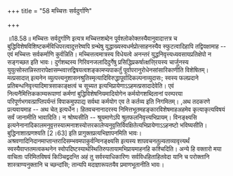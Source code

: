 +++
title = "58 मच्चित्तः सर्वदुर्गाणि"

+++
  
  
॥18.58॥ मच्चित्तः सर्वदुर्गाणि इत्यत्र मच्चित्तशब्देन
पूर्वश्लोकोक्तस्यैवानुवादात्तत्र च
बुद्धिविशेषविशिष्टकर्मविधिपरत्वादुत्तरेष्वपि ग्रन्थेषु
युद्धाख्यस्वधर्मप्रोत्साहनस्यैव स्फुटत्वादिहापि तद्विवक्षामाह -- एवं
मच्चित्तः सर्वकर्माणि कुर्वन्निति। मच्चित्तत्वमात्रस्य विधेयत्वे अनन्तरं
युद्धनिवृत्त्यध्यवसायप्रतिक्षेपो न सङ्गच्छत इति भावः। दुर्गशब्दस्य
गिरिवनजलादिदुर्गेषु प्रसिद्धिप्रकर्षात्क्षत्ति्रयस्य चार्जुनस्य
युयुत्सोस्तन्निस्तारापेक्षासम्भवात्तद्विषयत्वशङ्कामप्यपाकर्तुं
पूर्वापरानुरोधेनसांसारिकाणीति विशेषितम्। मत्प्रसादात् इत्यनेन
व्युत्पत्त्यनुशासनश्रुतिस्मृत्यादिविरुद्धापूर्वादिकल्पनाव्युदासः; स्वस्य
फलप्रदाने प्रतिबन्धनिवृत्त्यादिमात्रसाकाङ्क्षत्वं च सूच्यत
इत्यभिप्रायेणाऽऽहमत्प्रसादादेवेति। एवं नित्यनैमित्तिककाम्यरूपाणां
कर्मणां बुद्धिविशेषनियमादियोगेन कर्मयोगशब्दितानां परम्परया
परिपूर्णभगवत्प्राप्तिपर्यन्तं विपाकमुपपाद्य सर्वथा कर्मयोग एव ते कर्तव्य
इति निगमितम्। ,अथ तदकरणे प्रत्यवायमाह -- अथ चेत् इत्यर्धेन।
हितवचनानादरस्य निमित्तभूतमहङ्कारविशेषमाहअहमेव कृत्याकृत्यविषयं सर्वं
जानामीति भावादिति। न श्रोष्यसीति -- श्रूयमाणेऽपि
श्रुतफलनिवृत्त्यभिप्रायम्। विनङ्क्ष्यसि
इत्यनेनानादिकालमनुवृत्तस्यात्मनाशस्योत्तरकालेप्यनुवृत्तिर्विवक्षितेत्यभिप्रायेणाऽऽहनष्टो
भविष्यसीति। बुद्धिनाशात्प्रणश्यति \[2।63\] इति
प्रागुक्तप्रत्यभिज्ञापनमिति भावः।
अश्रवणादिनिदानमाप्तान्तरादिसम्भवमपाकुर्वन्विनङ्क्ष्यसि इत्यस्य
शापवचनतुल्यताव्यावृत्त्यर्थं स्वस्यैवाप्ततमत्वकथनेन
स्वोपदिष्टस्यार्थस्थितिरुपतायामभिप्रायमाहनहि कश्चिदिति। अन्ये हि वक्तारो
मया वाचिताः परिमितविषयं किञ्चिद्वदन्ति अहं तु सर्वस्याधिकारिणः
सर्वविधहिताहितवेदा यानि च परोक्तानि शास्त्राण्यनुक्तानि च च्छन्दांसि;
तान्यपि मदाज्ञारूपतयैव प्रमाणभूतानीति भावः।  
  
